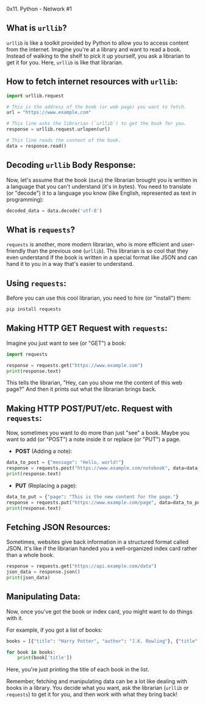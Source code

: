 0x11. Python - Network #1

## What is `urllib`?

`urllib` is like a toolkit provided by Python to allow you to access content from the internet. Imagine you're at a library and want to read a book. Instead of walking to the shelf to pick it up yourself, you ask a librarian to get it for you. Here, `urllib` is like that librarian.

## How to fetch internet resources with `urllib`:

```python
import urllib.request

# This is the address of the book (or web page) you want to fetch.
url = "https://www.example.com"

# This line asks the librarian (`urllib`) to get the book for you.
response = urllib.request.urlopen(url)

# This line reads the content of the book.
data = response.read()
```

## Decoding `urllib` Body Response:

Now, let's assume that the book (`data`) the librarian brought you is written in a language that you can't understand (it's in bytes). You need to translate (or "decode") it to a language you know (like English, represented as text in programming):

```python
decoded_data = data.decode('utf-8')
```

## What is `requests`?

`requests` is another, more modern librarian, who is more efficient and user-friendly than the previous one (`urllib`). This librarian is so cool that they even understand if the book is written in a special format like JSON and can hand it to you in a way that's easier to understand.

## Using `requests`:

Before you can use this cool librarian, you need to hire (or "install") them:

```bash
pip install requests
```

## Making HTTP GET Request with `requests`:

Imagine you just want to see (or "GET") a book:

```python
import requests

response = requests.get("https://www.example.com")
print(response.text)
```

This tells the librarian, "Hey, can you show me the content of this web page?" And then it prints out what the librarian brings back.

## Making HTTP POST/PUT/etc. Request with `requests`:

Now, sometimes you want to do more than just "see" a book. Maybe you want to add (or "POST") a note inside it or replace (or "PUT") a page.

- **POST** (Adding a note):

```python
data_to_post = {"message": "Hello, world!"}
response = requests.post("https://www.example.com/notebook", data=data_to_post)
print(response.text)
```

- **PUT** (Replacing a page):

```python
data_to_put = {"page": "This is the new content for the page."}
response = requests.put("https://www.example.com/page", data=data_to_put)
print(response.text)
```

## Fetching JSON Resources:

Sometimes, websites give back information in a structured format called JSON. It's like if the librarian handed you a well-organized index card rather than a whole book.

```python
response = requests.get("https://api.example.com/data")
json_data = response.json()
print(json_data)
```

## Manipulating Data:

Now, once you've got the book or index card, you might want to do things with it.

For example, if you got a list of books:

```python
books = [{"title": "Harry Potter", "author": "J.K. Rowling"}, {"title": "Lord of the Rings", "author": "J.R.R. Tolkien"}]

for book in books:
    print(book['title'])
```

Here, you're just printing the title of each book in the list.

Remember, fetching and manipulating data can be a lot like dealing with books in a library. You decide what you want, ask the librarian (`urllib` or `requests`) to get it for you, and then work with what they bring back!
